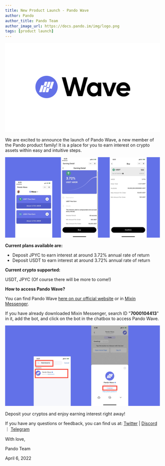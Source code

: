 ```yaml
---
title: New Product Launch - Pando Wave
author: Pando
author_title: Pando Team
author_image_url: https://docs.pando.im/img/logo.png
tags: [product launch]
---
```


![](./assets/wave-logo.png)

We are excited to announce the launch of Pando Wave, a new member of the Pando product family! It is a place for you to earn interest on crypto assets within easy and intuitive steps. 

![](./assets/wave1.png)


**Current plans available are:**

- Deposit JPYC to earn interest at around 3.72% annual rate of return
- Deposit USDT to earn interest at around 3.72% annual rate of return 


**Current crypto supported:** 

USDT, JPYC (Of course there will be more to come!)


**How to access Pando Wave?**

You can find Pando Wave [here on our official website](https://bit.ly/35eB4AE) or in [Mixin Messenger](https://mixin.one/messenger). 

If you have already downloaded Mixin Messenger, search ID "**7000104413**" in it, add the bot, and click on the bot in the chatbox to access Pando Wave.

![](./assets/wave2.png)

Deposit your cryptos and enjoy earning interest right away! 


If you have any questions or feedback, you can find us at: [Twitter](https://twitter.com/pando_im) | [Discord](https://discord.com/channels/868370529327910913/868370529327910916) ｜ [Telegram](https://t.me/pandoim)




With love,

Pando Team 

April 6, 2022  


